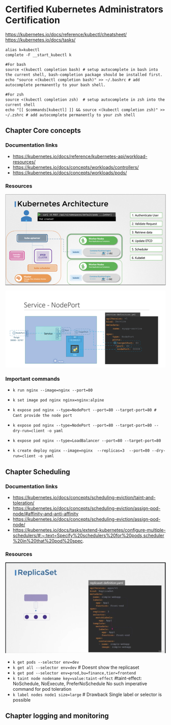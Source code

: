 # Certified Kubernetes Administrators Certification

https://kubernetes.io/docs/reference/kubectl/cheatsheet/
https://kubernetes.io/docs/tasks/


```
alias k=kubectl
complete -F __start_kubectl k
```
``` 
#For bash
source <(kubectl completion bash) # setup autocomplete in bash into the current shell, bash-completion package should be installed first.
echo "source <(kubectl completion bash)" >> ~/.bashrc # add autocomplete permanently to your bash shell.
```

``` 
#For zsh
source <(kubectl completion zsh)  # setup autocomplete in zsh into the current shell
echo "[[ $commands[kubectl] ]] && source <(kubectl completion zsh)" >> ~/.zshrc # add autocomplete permanently to your zsh shell
```

## Chapter Core concepts

### Documentation links

- https://kubernetes.io/docs/reference/kubernetes-api/workload-resources/
- https://kubernetes.io/docs/concepts/workloads/controllers/
- https://kubernetes.io/docs/concepts/workloads/pods/

### Resources
![Architecture and flow](resources/core/arch.png)

![Different ports](resources/core/ports.png)

### Important commands

- `k run nginx --image=nginx --port=80`
- `k set image pod nginx nginx=nginx:alpine`
- `k expose pod nginx --type=NodePort --port=80 --target-port=80 # Cant provide the node port`

- `k expose pod nginx --type=NodePort --port=80 --target-port=80 --dry-run=client -o yaml`
- `k expose pod nginx --type=LoadBalancer --port=80 --target-port=80`
- `k create deploy nginx --image=nginx  --replicas=3  --port=80 --dry-run=client -o yaml`

## Chapter Scheduling

### Documentation links

- https://kubernetes.io/docs/concepts/scheduling-eviction/taint-and-toleration/
- https://kubernetes.io/docs/concepts/scheduling-eviction/assign-pod-node/#affinity-and-anti-affinity
- https://kubernetes.io/docs/concepts/scheduling-eviction/assign-pod-node/
- https://kubernetes.io/docs/tasks/extend-kubernetes/configure-multiple-schedulers/#:~:text=Specify%20schedulers%20for%20pods,scheduler%20in%20that%20pod%20spec.

### Resources
![Different labels in replicaset](resources/scheduler/rs-labels.png)


- `k get pods --selector env=dev`
- `k get all --selector env=dev` # Doesnt show the replicaset
- `k get pod --selector env=prod,bu=finance,tier=frontend`
- `k taint node nodename key=value:taint-effect` #taint-effect: NoSchedule, NoExecute, PreferNoSchedule
No such imperative command for pod toleration
- `k label nodes node1 size=large` # Drawback Single label or selector is possible

## Chapter logging and monitoring